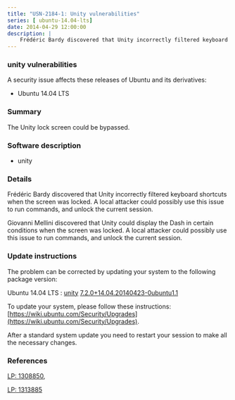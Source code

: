 ```yaml
---
title: "USN-2184-1: Unity vulnerabilities"
series: [ ubuntu-14.04-lts]
date: 2014-04-29 12:00:00
description: |
    Frédéric Bardy discovered that Unity incorrectly filtered keyboard shortcuts when the screen was locked. A local attacker could possibly use this issue to run commands, and unlock the current session.
--- 
```

 
 


### unity vulnerabilities

A security issue affects these releases of Ubuntu and its derivatives:

* Ubuntu 14.04 LTS

### Summary

The Unity lock screen could be bypassed. 

### Software description

* unity 

### Details

Frédéric Bardy discovered that Unity incorrectly filtered keyboard shortcuts when the screen was locked. A local attacker could possibly use this issue to run commands, and unlock the current session.

Giovanni Mellini discovered that Unity could display the Dash in certain conditions when the screen was locked. A local attacker could possibly use this issue to run commands, and unlock the current session. 

### Update instructions

The problem can be corrected by updating your system to the following package version:

Ubuntu 14.04 LTS
 : [unity](https://launchpad.net/ubuntu/+source/unity) <span> [7.2.0+14.04.20140423-0ubuntu1.1](https://launchpad.net/ubuntu/+source/unity/7.2.0+14.04.20140423-0ubuntu1.1) </span> 

To update your system, please follow these instructions: [https://wiki.ubuntu.com/Security/Upgrades](https://wiki.ubuntu.com/Security/Upgrades).

After a standard system update you need to restart your session to make all the necessary changes. 

### References

 
 [LP: 1308850](https://launchpad.net/bugs/1308850), 

 [LP: 1313885](https://launchpad.net/bugs/1313885)
 

